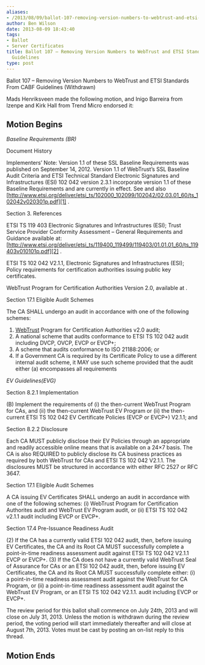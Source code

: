 ```yaml
---
aliases:
- /2013/08/09/ballot-107-removing-version-numbers-to-webtrust-and-etsi-standards-from-cabf-guidelines/
author: Ben Wilson
date: 2013-08-09 18:43:40
tags:
- Ballot
- Server Certificates
title: Ballot 107 – Removing Version Numbers to WebTrust and ETSI Standards From CABF
  Guidelines
type: post
---
```


Ballot 107 – Removing Version Numbers to WebTrust and ETSI Standards From CABF Guidelines (Withdrawn)

Mads Henriksveen made the following motion, and Inigo Barreira from Izenpe and Kirk Hall from Trend Micro endorsed it:

## Motion Begins

_Baseline Requirements (BR)_

Document History

Implementers’ Note: Version 1.1 of these SSL Baseline Requirements was published on September 14, 2012. Version 1.1 of WebTrust’s SSL Baseline Audit Criteria and ETSI Technical Standard Electronic Signatures and Infrastructures (ESI) 102 042 version 2.3.1 incorporate version 1.1 of these Baseline Requirements and are currently in effect. See and also [http://www.etsi.org/deliver/etsi_ts/102000_102099/102042/02.03.01_60/ts_102042v020301p.pdf][1] .

Section 3. References

ETSI TS 119 403 Electronic Signatures and Infrastructures (ESI); Trust Service Provider Conformity Assessment – General Requirements and Guidance available at: [http://www.etsi.org/deliver/etsi_ts/119400_119499/119403/01.01.01_60/ts_119403v010101p.pdf][2] .

ETSI TS 102 042 V2.1.1, Electronic Signatures and Infrastructures (ESI); Policy requirements for certification authorities issuing public key certificates.

WebTrust Program for Certification Authorities Version 2.0, available at .

Section 17.1 Eligible Audit Schemes

The CA SHALL undergo an audit in accordance with one of the following schemes:

1. [WebTrust][3] Program for Certification Authorities v2.0 audit;
1. A national scheme that audits conformance to ETSI TS 102 042 audit including DVCP, OVCP, EVCP or EVCP+;
1. A scheme that audits conformance to ISO 21188:2006; or
1. If a Government CA is required by its Certificate Policy to use a different internal audit scheme, it MAY use such scheme provided that the audit either (a) encompasses all requirements

_EV Guidelines(EVG)_

Section 8.2.1 Implementation

(B) Implement the requirements of (i) the then-current WebTrust Program for CAs, and (ii) the then-current WebTrust EV Program or (ii) the then-current ETSI TS 102 042 EV Certificate Policies (EVCP or EVCP+) V2.1.1; and

Section 8.2.2 Disclosure

Each CA MUST publicly disclose their EV Policies through an appropriate and readily accessible online means that is available on a 24×7 basis. The CA is also REQUIRED to publicly disclose its CA business practices as required by both WebTrust for CAs and ETSI TS 102 042 V2.1.1. The disclosures MUST be structured in accordance with either RFC 2527 or RFC 3647.

Section 17.1 Eligible Audit Schemes

A CA issuing EV Certificates SHALL undergo an audit in accordance with one of the following schemes:
(i) WebTrust Program for Certification Authorites audit and WebTrust EV Program audit, or
(ii) ETSI TS 102 042 v2.1.1 audit including EVCP or EVCP+.

Section 17.4 Pre-Issuance Readiness Audit

(2) If the CA has a currently valid ETSI 102 042 audit, then, before issuing EV Certificates, the CA and its Root CA MUST successfully complete a point-in-time readiness assessment audit against ETSI TS 102 042 V2.1.1 EVCP or EVCP+. (3) If the CA does not have a currently valid WebTrust Seal of Assurance for CAs or an ETSI 102 042 audit, then, before issuing EV Certificates, the CA and its Root CA MUST successfully complete either: (i) a point-in-time readiness assessment audit against the WebTrust for CA Program, or (ii) a point-in-time readiness assessment audit against the WebTrust EV Program, or an ETSI TS 102 042 V2.1.1. audit including EVCP or EVCP+.

The review period for this ballot shall commence on July 24th, 2013 and will close on July 31, 2013. Unless the motion is withdrawn during the review period, the voting period will start immediately thereafter and will close at August 7th, 2013. Votes must be cast by posting an on-list reply to this thread.

## Motion Ends

[1]: http://www.etsi.org/deliver/etsi_ts/102000_102099/102042/02.03.01_60/ts_102042v020301p.pdf
[2]: http://www.etsi.org/deliver/etsi_ts/119400_119499/119403/01.01.01_60/ts_119403v010101p.pdf
[3]: https://frozen.cabforum.org/WebTrust